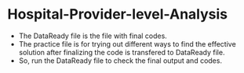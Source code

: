 # Hospital-Provider-level-Analysis
* The DataReady file is the file with final codes. 
* The practice file is for trying out different ways to find the effective solution after finalizing the code is transfered to DataReady file.
* So, run the DataReady file to check the final output and codes.
